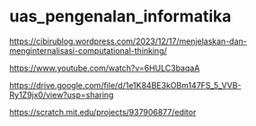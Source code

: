 # uas_pengenalan_informatika
https://cibirublog.wordpress.com/2023/12/17/menjelaskan-dan-menginternalisasi-computational-thinking/

 https://www.youtube.com/watch?v=6HULC3baqaA
 
 https://drive.google.com/file/d/1e1K84BE3kOBm147FS_5_VVB-Ry1Z9jx0/view?usp=sharing

 https://scratch.mit.edu/projects/937906877/editor
